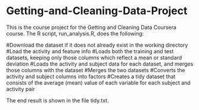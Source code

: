 # Getting-and-Cleaning-Data-Project

This is the course project for the Getting and Cleaning Data Coursera course. The R script, run_analysis.R, does the following:

  #Download the dataset if it does not already exist in the working directory
  #Load the activity and feature info
  #Loads both the training and test datasets, keeping only those columns which reflect a mean or standard deviation
  #Loads the activity and subject data for each dataset, and merges those columns with the dataset
  #Merges the two datasets
  #Converts the activity and subject columns into factors
  #Creates a tidy dataset that consists of the average (mean) value of each variable for each subject and activity pair
  
The end result is shown in the file tidy.txt.
